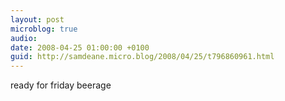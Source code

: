 ```yaml
---
layout: post
microblog: true
audio: 
date: 2008-04-25 01:00:00 +0100
guid: http://samdeane.micro.blog/2008/04/25/t796860961.html
---
```

ready for friday beerage
